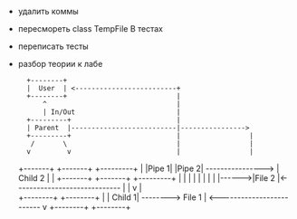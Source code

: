 + удалить коммы
+ пересмореть class TempFile В тестах
+ переписать тесты
+ разбор теории к лабе


 
        +--------+    
        |  User  | <-------------------------+
        +--------+                           |
            ^                                |
            | In/Out                         |
        +---------+                          |
        | Parent  |--------------------------|---------------->
        +---------+                          |                 |
         /       \                           |                 |
        v         v                          |                 |
    +-------+  +-------+                 +---------+           |
    |Pipe 1|  |Pipe 2| ----------------> |  Child 2 |          |
    +-------+  +-------+                 +---------+           |
         |      |                                              |
         |      |                                              |
         |      |------>|File  2 |<-----------------------------
         |                                                     |
         v                                                     |         
     +--------+         +--------+                             |
     | Child 1| --------> File  1 | <------------------------- v
     +--------+         +--------+               
